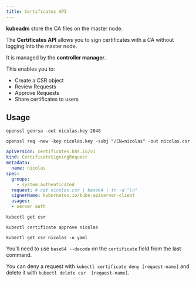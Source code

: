 ```yaml
---
title: Certificates API
---
```


**kubeadm** store the CA files on the master node.

The **Certificates API** allows you to sign certificates with a CA without logging into the master node.

It is managed by the **controller manager**.

This enables you to:

- Create a CSR object
- Review Requests
- Approve Requests
- Share certificates to users

## Usage

```shell title="Generate the private key"
openssl genrsa -out nicolas.key 2048
```

```shell title="Certificate Signing Request"
openssl req -new -key nicolas.key -subj "/CN=nicolas" -out nicolas.csr
```

```yaml title="nicolas-csr.yml"
apiVersion: certificates.k8s.io/v1
kind: CertificateSigningRequest
metadata:
  name: nicolas
spec:
  groups:
    - system:authenticated
  request: # cat nicolas.csr | base64 | tr -d "\n"
  signerName: kubernetes.io/kube-apiserver-client
  usages:
  - server auth
```

```shell title="List requests"
kubectl get csr
```

```shell title="Approve the request"
kubectl certificate approve nicolas
```

```shell title="Get the certificate"
kubectl get csr nicolas -o yaml
```

You'll need to use `base64 --decode` on the `certificate` field from the last command.

You can deny a request with `kubectl certificate deny [request-name]` and delete it with `kubectl delete csr 
[request-name]`.
